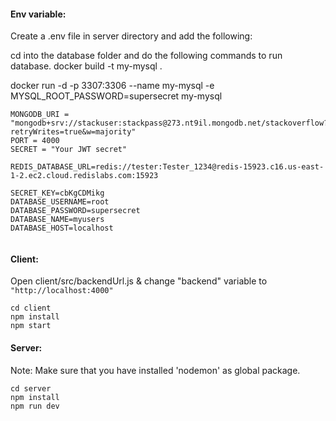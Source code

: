 #### Env variable:

Create a .env file in server directory and add the following:

cd into the database folder and do the following commands to run database.
docker build -t my-mysql .

docker run -d -p 3307:3306 --name my-mysql -e MYSQL_ROOT_PASSWORD=supersecret my-mysql



```
MONGODB_URI = "mongodb+srv://stackuser:stackpass@273.nt9il.mongodb.net/stackoverflow?retryWrites=true&w=majority"
PORT = 4000
SECRET = "Your JWT secret"

REDIS_DATABASE_URL=redis://tester:Tester_1234@redis-15923.c16.us-east-1-2.ec2.cloud.redislabs.com:15923

SECRET_KEY=cbKgCDMikg
DATABASE_USERNAME=root
DATABASE_PASSWORD=supersecret
DATABASE_NAME=myusers
DATABASE_HOST=localhost


```

#### Client:

Open client/src/backendUrl.js & change "backend" variable to `"http://localhost:4000"`

```
cd client
npm install
npm start
```

#### Server:

Note: Make sure that you have installed 'nodemon' as global package.

```
cd server
npm install
npm run dev
```
